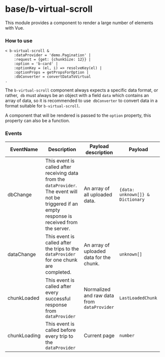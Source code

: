 # base/b-virtual-scroll

This module provides a component to render a large number of elements with Vue.

### How to use

```
< b-virtual-scroll &
	:dataProvider = 'demo.Pagination' |
	:request = {get: {chunkSize: 12}} |
	:option = 'b-card' |
	:optionKey = (el, i) => resolveKey(el) |
	:optionProps = getPropsForOption |
	:dbConverter = convertDataToVirtual
.
```

The `b-virtual-scroll` component always expects a specific data format, or rather,` db` must always be an object
with a field `data` which contains an array of data, so it is recommended to use` dbConverter` to convert
data in a format suitable for `b-virtual-scroll`.

A component that will be rendered is passed to the `option` property, this property can also be a function.

### Events

| EventName        | Description     | Payload description      | Payload  |
| ------------- |-------------| -----|---|
| dbChange | This event is called after receiving data from the `dataProvider`. The event will not be triggered if an empty response is received from the server. | An array of all uploaded data. | `{data: unknown[]} & Dictionary` |
| dataChange | This event is called after the trips to the `dataProvider` for one chunk are completed.| An array of uploaded data for the chunk. | `unknown[]` |
| chunkLoaded | This event is called after every successful response from `dataProvider` | Normalized and raw data from `dataProvider` | `LastLoadedChunk` |
| chunkLoading | This event is called before every trip to the `dataProvider` | Current page | `number` |
